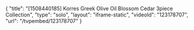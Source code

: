 {
    "title": "[1508440185] Korres Greek Olive Oil Blossom   Cedar 3piece Collection",
    "type": "solo",
    "layout": "iframe-static",
    "videoId": "123178707",
    "url": "\/tvpembed\/123178707"
}